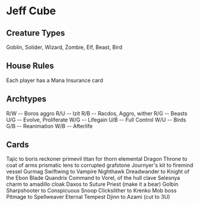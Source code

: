 # Jeff Cube

## Creature Types

Goblin, Solider, Wizard, Zombie, Elf, Beast, Bird

## House Rules

Each player has a Mana Insurance card

## Archtypes

R/W -- Boros aggro
R/U -- Izit
R/B -- Racdos, Aggro, wither
R/G -- Beasts
U/G -- Evolve, Proliferate
W/G -- Lifegain
U/B -- Full Control
W/U -- Birds
G/B -- Reanimation
W/B -- Afterlife

## Cards
Tajic to boris reckoner
primevil titan for thorn elemental
Dragon Throne to coat of arms
prismatic lens to corrupted grafstone
Journyer's kit to firemind vessel
Gurmag Swiftwing to Vampire Nighthawk
Dreadwander to Knight of the Ebon Blade
Quandrix Command to Vorel, of the hull clave
Selesnya charm to amadillo cloak
Daxos to Suture Priest (make it a bear)
Golbin Sharpshooter to Conspicuous Snoop
Clickslither to Krenko Mob boss
Pitmage to Spellweaver Eternal
Tempest Djinn to Azami (cut to 3U)